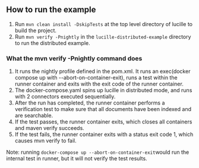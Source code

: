 ## How to run the example

1. Run ```mvn clean install -DskipTests``` at the top level directory of lucille to build the project.
2. Run ```mvn verify -Pnightly``` in the ```lucille-distributed-example``` directory to run the distributed example.

### What the mvn verify -Pnightly command does

1. It runs the nightly profile defined in the pom.xml. It runs an exec(docker compose up with --abort-on-container-exit), runs a test within the runner container and exits with the exit code of the runner container.
2. The docker-compose.yaml spins up lucille in distributed mode, and runs with 2 connectors executed sequentially.
3. After the run has completed, the runner container performs a verification test to make sure that all documents have been indexed and are searchable.
4. If the test passes, the runner container exits, which closes all containers and maven verify succeeds.
5. If the test fails, the runner container exits with a status exit code 1, which causes mvn verify to fail.

Note: running ```docker-compose up --abort-on-container-exit```would run the internal test in runner, but it will not verify the test results.